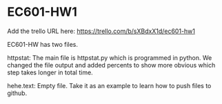 # EC601-HW1

Add the trello URL here:
https://trello.com/b/sXBdxX1d/ec601-hw1

EC601-HW has two files. 

httpstat:
The main file is httpstat.py which is programmed in python. We changed the file output and added percents to show more obvious which step takes longer in total time.


hehe.text:
Empty file. Take it as an example to learn how to push files to github.
